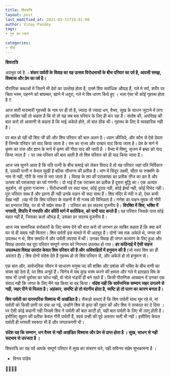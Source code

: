 ```yaml
---
title: शिवरात्रि
layout: post
last_modified_at: 2021-03-11T16:01:00
author: Vinay Pandey
tags:
- गुरु का ग्यान

categories:
- दीर्घ
---
```

**शिवरात्रि**

अदभुत पर्व है । **शंकर पार्वती के विवाह का यह उत्सव विरोधभासों के बीच परिवार का पर्व है, आपसी समझ, विश्वास और प्रेम का पर्व है।**

पौराणिक कथाओं में जितने भी देवो का उल्लेख होता है, उनमे शिव सर्वाधिक औघड़ हैं, गले मे सर्प, शरीर पर चिता भस्म, पहनने को बाघम्बर, खाने में धतूरा, गले मे विष धारण किये हुए । भला ऐसा भी कोई गृहस्थ होता है !!

आज सारी मारामारी गृहस्थी के नाम पर ही तो है, ज्यादा से ज्यादा धन, वैभव, सुख के साधन जुटाने में लगा हर व्यक्ति यही तो कहता है कि वो तो यह सब बस परिवार के लिए ही कर रहा है। संतोष की, अपरिग्रह की बात करो तो आसानी से कहता है कि भाई अकेले होते, तो बात ठीक थी। गृहस्थ के लिए ये व्यवहारिक नही है।

पर बात हो रही थी शिव जी की और शिव परिवार की बात अलग है। ध्यान कीजिये, और कौन से ऐसे देवता हैं जिनके परिवार को याद किया जाता है। राम का राज्य और दरबार याद किया जाता है। प्रेम के मार्ग में कृष्ण का रास और ज्ञान के मार्ग में कृष्ण की गीता याद की जाती है । वैभव में विष्णु, सृजन में ब्रम्हा को याद किया जाता है । पर जब परिवार की बात आती है तो शिव परिवार को ही याद किया जाता है।

आज जब सुनने आता है कि पति पत्नी के बीच कमाई को लेकर विवाद है तो यह परिवार जहां पति निर्विकार है, उसकी पत्नी न केवल सुखी है बल्कि सौभाग्य की प्रतीक है। मांग में सिंदूर लक्ष्मी, सीता या रुक्मणि के नाम से नही, गौरी के नाम से भरा जाता है । विवाह के तप की पराकाष्ठा का प्रतीक तीज का व्रत है और उत्सव की पराकाष्ठा का पर्व गणगौर। दो भाई हैं एक पराक्रम का प्रतीक है दूसरा बुद्धि का। एक अत्यंत सुदर्शन, तो दूसरा गजानन । विरोधाभासी पर सदा साथ, कोई दुराव नही, कोई ईर्ष्या नही, कोई विभेद नही। पूरा परिवार साथ है और इतना ही नही उनके वाहन भी सदा साथ हैं। शिव मंदिर में नंदी न हो, ऐसा कभी देखा नही ।यह भी कि शिव परिवार के वाहनों में भी गजब की विभिन्नता है। गणेश का वाहन मूषक तो गौरी का वनराज सिंह, पर वो भी सप्रेम साथ हैं । परिवार का हर सदस्य पूजनीय है। **विरक्ति में शिव, भक्ति में भगवती, विपत्ति में गणपति और कीर्ति मार्ग में कार्तिकेय, को सभी याद करते हैं।** वह परिवार जिसके पास कोई महल नही है, जिसका कर्ता औघड़ है, उसका हर सदस्य पूजनीय है। 

आज जब सामाजिक सरोकारों के लिए समय देने की बात करो तो लगभग हर व्यक्ति कहता है कि क्या करें घर से ही समय नही मिलता। शिव पार्वती इस मामले में भी अदभुद हैं। दोनों जब तक अकेले थे, जगत को उपलब्ध न थे, शिव समाधि में और पार्वती तपस्या में थीं। उनका विवाह ही जगत कल्याण के लिए हुआ और विवाह उपरांत यह पूरा परिवार सम्पूर्ण जगत को निरन्तर उपलब्ध हो गया।  **हर कठिनाई में ऐसी सहज उपलब्धता विवाह उपरांत केवल शिव परिवार की है और अविवाहितों में हनुमान की है** (जो स्वयं शिव का ही अवतार हैं)। शिव दोनों संदेश देते हैं गृहस्थ हो तो शिव परिवार से, और अकेले हो तो हनुमान से।

एक बात और, सार्वजनिक जीवन मे साधारण मनुष्य पद की शक्ति और प्रशंसा की भक्ति के बीच वाणी का संयम खो देता हैं, पर शिव अनूठे हैं। त्रिनेत्र में सब कुछ भस्म करने की क्षमता और गले मे हलाहल विष के साथ भी उनमें दुर्वासा का क्रोध नही, वो भोले भंडारी ही बने रहते हैं। किसी पौराणिक आख्यान में उनका एक संवाद नही कि जगत के लिए मैंने यह किया या वह किया। **संदेश यही कि सार्वजनिक सम्मान जहर उगलने से नही, जहर पीने से मिलता है। अहंकार, समष्टि हो तो वंदनीय होता है, व्यष्टि हो तो पतन का कारण बनता है।** 

**शिव पार्वती का पारस्परिक विश्वास भी अखंडित है।** सैकड़ो कथाएं हैं कि शिव पार्वती साथ घूम रहे थे, मां पार्वती को किसी प्राणी पर दया आ गई, उन्होंने शिव से कृपा की गुहार की और शिव ने तत्काल वर दे दिया । पर ऐसी कोई कहानी नही जिसमे शिव ने पार्वती की बात काटी हो, यही बात पार्वती के लिए भी लागू होती है। इसीलिए सुहाग की प्रतीक केवल गौरी पार्वती हैं, स्वयं उन्ही की पूर्व अवतार सती भी नही। इसीलिए केवल पार्वती ही भगवती स्वरूपा भी हैं और जगतजननी भी।   

**संदेश यह कि सम्मान, धन वैभव से नही अखंडित विश्वास और प्रेम से प्राप्त होता है । सुख, साधन से नही सदभाव से उपजता है ।**

शिवरात्रि का यह पर्व आपके सम्पूर्ण परिवार में सुख का संचरण करे, यही सविनय सप्रेम शुभकामना है ।

- विनय पांडेय

🙏🌷🌷🙏


